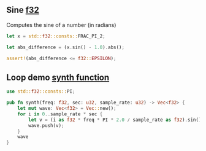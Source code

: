 
## Sine [f32](https://doc.rust-lang.org/std/primitive.f32.html)

Computes the sine of a number (in radians)

```rust
let x = std::f32::consts::FRAC_PI_2;

let abs_difference = (x.sin() - 1.0).abs();

assert!(abs_difference <= f32::EPSILON);
```

## Loop demo [synth function](https://github.com/inokawa/rust-wasm-example/blob/master/rs_audio/src/lib.rs)

```rust
use std::f32::consts::PI;

pub fn synth(freq: f32, sec: u32, sample_rate: u32) -> Vec<f32> {
    let mut wave: Vec<f32> = Vec::new();
    for i in 0..sample_rate * sec {
        let v = (i as f32 * freq * PI * 2.0 / sample_rate as f32).sin();
        wave.push(v);
    }
    wave
}

 ```
